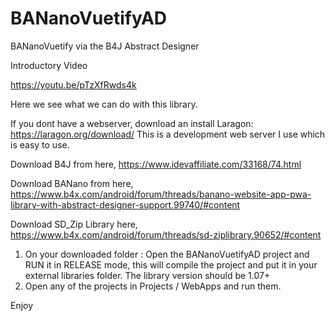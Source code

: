 # BANanoVuetifyAD
BANanoVuetify via the B4J Abstract Designer

Introductory Video

https://youtu.be/pTzXfRwds4k

Here we see what we can do with this library.

If you dont have a webserver, download an install Laragon: https://laragon.org/download/ This is a development web server I use which is easy to use.

Download B4J from here, https://www.idevaffiliate.com/33168/74.html

Download BANano from here, https://www.b4x.com/android/forum/threads/banano-website-app-pwa-library-with-abstract-designer-support.99740/#content

Download SD_Zip Library here, https://www.b4x.com/android/forum/threads/sd-ziplibrary.90652/#content

1. On your downloaded folder : Open the BANanoVuetifyAD project and RUN it in RELEASE mode, this will compile the project and put it in your external libraries folder. The library version should be 1.07+
2. Open any of the projects in Projects / WebApps and run them.

Enjoy
